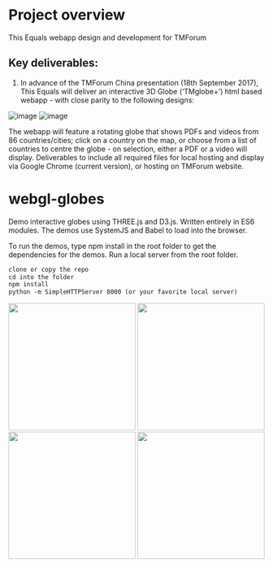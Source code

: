 # Project overview
This Equals webapp design and development for TMForum

## Key deliverables:
1. In advance of the TMForum China presentation (18th September 2017), This Equals will deliver an 
interactive 3D Globe (‘TMglobe+’) html based webapp - with close parity to the following designs:

![image](https://user-images.githubusercontent.com/239550/30128168-787c4f30-92f6-11e7-8347-4c93aaa16eba.png)
![image](https://user-images.githubusercontent.com/239550/30128177-84e24054-92f6-11e7-8b85-f543401b0c2a.png)

The webapp will feature a rotating globe that shows PDFs and videos from 86 countries/cities; click on a country on the map, or choose from a list of countries to centre the globe - on selection, either a PDF or a video will display. Deliverables to include all required files for local hosting and display via Google Chrome (current version), or hosting on TMForum website.

# webgl-globes


Demo interactive globes using THREE.js and D3.js.  Written entirely in ES6 modules.  The demos use SystemJS and Babel to load into the browser.


To run the demos, type npm install in the root folder to get the dependencies for the demos. Run a local server from the root folder.


```html
clone or copy the repo
cd into the folder
npm install
python -m SimpleHTTPServer 8000 (or your favorite local server)
```

<img src="img/demo1.png" height="250px"/>
<img src="img/demo2.png" height="250px"/>
<img src="img/demo3.png" height="250px"/>
<img src="img/demo4.png" height="250px"/>
